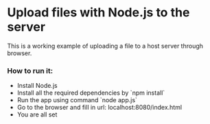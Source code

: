 <h1>Upload files with Node.js to the server</h1>

<p>This is a working example of uploading a file to a host server through browser.</p>
<h3>How to run it:</h3>
<ul>
    <li>Install Node.js</li>
    <li>Install all the required dependencies by `npm install`</li>
    <li>Run the app using command `node app.js`</li>
    <li>Go to the browser and fill in url: localhost:8080/index.html</li>
    <li>You are all set</li>
</ul>
